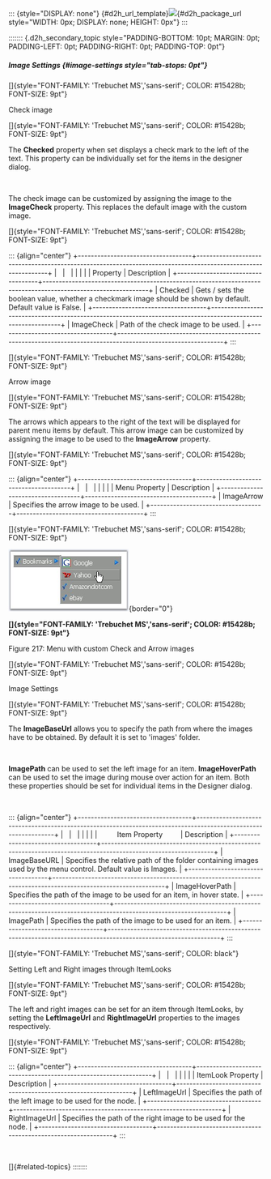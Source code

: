 ::: {style="DISPLAY: none"}
[](ms-xhelp:///?Id=d2h_url_template){#d2h_url_template}![](!package_url!){#d2h_package_url style="WIDTH: 0px; DISPLAY: none; HEIGHT: 0px"}
:::

::::::: {.d2h_secondary_topic style="PADDING-BOTTOM: 10pt; MARGIN: 0pt; PADDING-LEFT: 0pt; PADDING-RIGHT: 0pt; PADDING-TOP: 0pt"}
##### Image Settings {#image-settings style="tab-stops: 0pt"}

[]{style="FONT-FAMILY: 'Trebuchet MS','sans-serif'; COLOR: #15428b; FONT-SIZE: 9pt"} 

Check image

[]{style="FONT-FAMILY: 'Trebuchet MS','sans-serif'; COLOR: #15428b; FONT-SIZE: 9pt"} 

The **Checked** property when set displays a check mark to the left of the text. This property can be individually set for the items in the designer dialog.

 

The check image can be customized by assigning the image to the **ImageCheck** property. This replaces the default image with the custom image.

[]{style="FONT-FAMILY: 'Trebuchet MS','sans-serif'; COLOR: #15428b; FONT-SIZE: 9pt"} 

::: {align="center"}
+-----------------------------------+--------------------------------------------------------------------------------------------------------------+
|                                   |                                                                                                              |
|                                   |                                                                                                              |
| Property                          | Description                                                                                                  |
+-----------------------------------+--------------------------------------------------------------------------------------------------------------+
| Checked                           | Gets / sets the boolean value, whether a checkmark image should be shown by default. Default value is False. |
+-----------------------------------+--------------------------------------------------------------------------------------------------------------+
| ImageCheck                        | Path of the check image to be used.                                                                          |
+-----------------------------------+--------------------------------------------------------------------------------------------------------------+
:::

[]{style="FONT-FAMILY: 'Trebuchet MS','sans-serif'; COLOR: #15428b; FONT-SIZE: 9pt"} 

Arrow image

[]{style="FONT-FAMILY: 'Trebuchet MS','sans-serif'; COLOR: #15428b; FONT-SIZE: 9pt"} 

The arrows which appears to the right of the text will be displayed for parent menu items by default. This arrow image can be customized by assigning the image to be used to the **ImageArrow** property.

[]{style="FONT-FAMILY: 'Trebuchet MS','sans-serif'; COLOR: #15428b; FONT-SIZE: 9pt"} 

::: {align="center"}
+-----------------------------------+---------------------------------------+
|                                   |                                       |
|                                   |                                       |
| Menu Property                     | Description                           |
+-----------------------------------+---------------------------------------+
| ImageArrow                        | Specifies the arrow image to be used. |
+-----------------------------------+---------------------------------------+
:::

[]{style="FONT-FAMILY: 'Trebuchet MS','sans-serif'; COLOR: #15428b; FONT-SIZE: 9pt"} 

![](ImagesExt/image72_319.jpg){border="0"}

**[]{style="FONT-FAMILY: 'Trebuchet MS','sans-serif'; COLOR: #15428b; FONT-SIZE: 9pt"}** 

Figure 217: Menu with custom Check and Arrow images

[]{style="FONT-FAMILY: 'Trebuchet MS','sans-serif'; COLOR: #15428b; FONT-SIZE: 9pt"} 

Image Settings

[]{style="FONT-FAMILY: 'Trebuchet MS','sans-serif'; COLOR: #15428b; FONT-SIZE: 9pt"} 

The **ImageBaseUrl** allows you to specify the path from where the images have to be obtained. By default it is set to \'images\' folder.

 

**ImagePath** can be used to set the left image for an item. **ImageHoverPath** can be used to set the image during mouse over action for an item. Both these properties should be set for individual items in the Designer dialog. 

 

::: {align="center"}
+-----------------------------------+----------------------------------------------------------------------------------------------------------------+
|                                   |                                                                                                                |
|                                   |                                                                                                                |
|          Item Property            | Description                                                                                                    |
+-----------------------------------+----------------------------------------------------------------------------------------------------------------+
| ImageBaseURL                      | Specifies the relative path of the folder containing images used by the menu control. Default value is Images. |
+-----------------------------------+----------------------------------------------------------------------------------------------------------------+
| ImageHoverPath                    | Specifies the path of the image to be used for an item, in hover state.                                        |
+-----------------------------------+----------------------------------------------------------------------------------------------------------------+
| ImagePath                         | Specifies the path of the image to be used for an item.                                                        |
+-----------------------------------+----------------------------------------------------------------------------------------------------------------+
:::

[]{style="FONT-FAMILY: 'Trebuchet MS','sans-serif'; COLOR: black"} 

Setting Left and Right images through ItemLooks

[]{style="FONT-FAMILY: 'Trebuchet MS','sans-serif'; COLOR: #15428b; FONT-SIZE: 9pt"} 

The left and right images can be set for an item through ItemLooks, by setting the **LeftImageUrl** and **RightImageUrl** properties to the images respectively.

[]{style="FONT-FAMILY: 'Trebuchet MS','sans-serif'; COLOR: #15428b; FONT-SIZE: 9pt"} 

::: {align="center"}
+-----------------------------------+----------------------------------------------------------------+
|                                   |                                                                |
|                                   |                                                                |
| ItemLook Property                 | Description                                                    |
+-----------------------------------+----------------------------------------------------------------+
| LeftImageUrl                      | Specifies the path of the left image to be used for the node.  |
+-----------------------------------+----------------------------------------------------------------+
| RightImageUrl                     | Specifies the path of the right image to be used for the node. |
+-----------------------------------+----------------------------------------------------------------+
:::

 

[]{#related-topics}
:::::::
